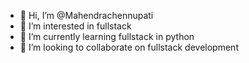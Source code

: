 - 👋 Hi, I’m @Mahendrachennupati
- 👀 I’m interested in fullstack
- 🌱 I’m currently learning fullstack in python
- 💞️ I’m looking to collaborate on fullstack development 


<!---
Mahendrachennupati/Mahendrachennupati is a ✨ special ✨ repository because its `README.md` (this file) appears on your GitHub profile.
You can click the Preview link to take a look at your changes.
--->
